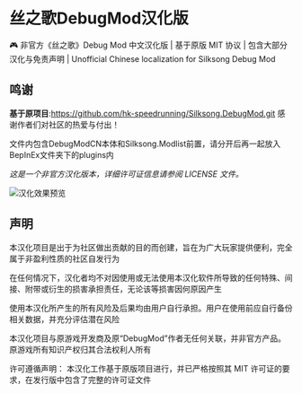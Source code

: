 # 丝之歌DebugMod汉化版
🎮 非官方《丝之歌》Debug Mod 中文汉化版 | 基于原版 MIT 协议 | 包含大部分汉化与免责声明 | Unofficial Chinese localization for Silksong Debug Mod
## 鸣谢
**基于原项目**:https://github.com/hk-speedrunning/Silksong.DebugMod.git
感谢作者们对社区的热爱与付出！

文件内包含DebugModCN本体和Silksong.Modlist前置，请分开后再一起放入BepInEx文件夹下的plugins内

*这是一个非官方汉化版本，详细许可证信息请参阅 LICENSE 文件。*

![汉化效果预览](https://github.com/GreenYogurt261/Silksong-DebugMod-CN/blob/main/%E6%B1%89%E5%8C%96%E9%A2%84%E8%A7%88.png)
## 声明
本汉化项目是出于为社区做出贡献的目的而创建，旨在为广大玩家提供便利，完全属于非盈利性质的社区自发行为

在任何情况下，汉化者均不对因使用或无法使用本汉化软件所导致的任何特殊、间接、附带或衍生的损害承担责任，无论该等损害因何原因产生

使用本汉化所产生的所有风险及后果均由用户自行承担。用户在使用前应自行备份相关数据，并充分评估潜在风险

本汉化项目与原游戏开发商及原“DebugMod”作者无任何关联，并非官方产品。原游戏所有知识产权归其合法权利人所有

许可遵循声明：
本汉化工作基于原版项目进行，并已严格按照其 MIT 许可证的要求，在发行版中包含了完整的许可证文件
